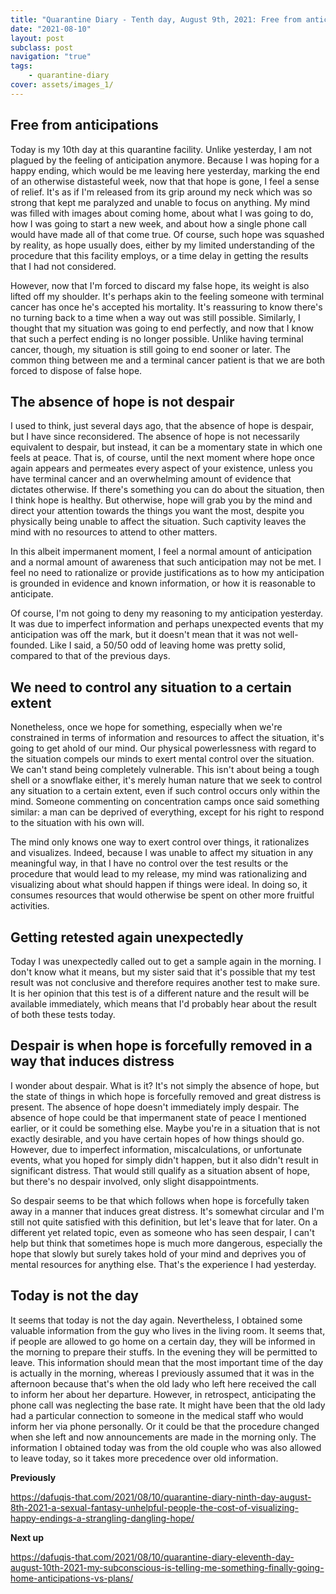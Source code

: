 ```yaml
---
title: "Quarantine Diary - Tenth day, August 9th, 2021: Free from anticipations, the absence of hope is not despair, we need to control any situation to a certain extent, getting retested unexpectedly, despair is when hope is forcefully taken away in a manner that induces despair, today is not the day"
date: "2021-08-10"
layout: post
subclass: post
navigation: "true"
tags:
    - quarantine-diary
cover: assets/images_1/
---
```


## Free from anticipations

Today is my 10th day at this quarantine facility. Unlike yesterday, I am not plagued by the feeling of anticipation anymore. Because I was hoping for a happy ending, which would be me leaving here yesterday, marking the end of an otherwise distasteful week, now that that hope is gone, I feel a sense of relief. It's as if I'm released from its grip around my neck which was so strong that kept me paralyzed and unable to focus on anything. My mind was filled with images about coming home, about what I was going to do, how I was going to start a new week, and about how a single phone call would have made all of that come true. Of course, such hope was squashed by reality, as hope usually does, either by my limited understanding of the procedure that this facility employs, or a time delay in getting the results that I had not considered.

However, now that I'm forced to discard my false hope, its weight is also lifted off my shoulder. It's perhaps akin to the feeling someone with terminal cancer has once he's accepted his mortality. It's reassuring to know there's no turning back to a time when a way out was still possible. Similarly, I thought that my situation was going to end perfectly, and now that I know that such a perfect ending is no longer possible. Unlike having terminal cancer, though, my situation is still going to end sooner or later. The common thing between me and a terminal cancer patient is that we are both forced to dispose of false hope.

## The absence of hope is not despair

I used to think, just several days ago, that the absence of hope is despair, but I have since reconsidered. The absence of hope is not necessarily equivalent to despair, but instead, it can be a momentary state in which one feels at peace. That is, of course, until the next moment where hope once again appears and permeates every aspect of your existence, unless you have terminal cancer and an overwhelming amount of evidence that dictates otherwise. If there's something you can do about the situation, then I think hope is healthy. But otherwise, hope will grab you by the mind and direct your attention towards the things you want the most, despite you physically being unable to affect the situation. Such captivity leaves the mind with no resources to attend to other matters.

In this albeit impermanent moment, I feel a normal amount of anticipation and a normal amount of awareness that such anticipation may not be met. I feel no need to rationalize or provide justifications as to how my anticipation is grounded in evidence and known information, or how it is reasonable to anticipate.

Of course, I'm not going to deny my reasoning to my anticipation yesterday. It was due to imperfect information and perhaps unexpected events that my anticipation was off the mark, but it doesn't mean that it was not well-founded. Like I said, a 50/50 odd of leaving home was pretty solid, compared to that of the previous days.

## We need to control any situation to a certain extent

Nonetheless, once we hope for something, especially when we're constrained in terms of information and resources to affect the situation, it's going to get ahold of our mind. Our physical powerlessness with regard to the situation compels our minds to exert mental control over the situation. We can't stand being completely vulnerable. This isn't about being a tough shell or a snowflake either, it's merely human nature that we seek to control any situation to a certain extent, even if such control occurs only within the mind. Someone commenting on concentration camps once said something similar: a man can be deprived of everything, except for his right to respond to the situation with his own will.

The mind only knows one way to exert control over things, it rationalizes and visualizes. Indeed, because I was unable to affect my situation in any meaningful way, in that I have no control over the test results or the procedure that would lead to my release, my mind was rationalizing and visualizing about what should happen if things were ideal. In doing so, it consumes resources that would otherwise be spent on other more fruitful activities.

## Getting retested again unexpectedly

Today I was unexpectedly called out to get a sample again in the morning. I don't know what it means, but my sister said that it's possible that my test result was not conclusive and therefore requires another test to make sure. It is her opinion that this test is of a different nature and the result will be available immediately, which means that I'd probably hear about the result of both these tests today.

## Despair is when hope is forcefully removed in a way that induces distress

I wonder about despair. What is it? It's not simply the absence of hope, but the state of things in which hope is forcefully removed and great distress is present. The absence of hope doesn't immediately imply despair. The absence of hope could be that impermanent state of peace I mentioned earlier, or it could be something else. Maybe you're in a situation that is not exactly desirable, and you have certain hopes of how things should go. However, due to imperfect information, miscalculations, or unfortunate events, what you hoped for simply didn't happen, but it also didn't result in significant distress. That would still qualify as a situation absent of hope, but there's no despair involved, only slight disappointments.

So despair seems to be that which follows when hope is forcefully taken away in a manner that induces great distress. It's somewhat circular and I'm still not quite satisfied with this definition, but let's leave that for later. On a different yet related topic, even as someone who has seen despair, I can't help but think that sometimes hope is much more dangerous, especially the hope that slowly but surely takes hold of your mind and deprives you of mental resources for anything else. That's the experience I had yesterday.

## Today is not the day

It seems that today is not the day again. Nevertheless, I obtained some valuable information from the guy who lives in the living room. It seems that, if people are allowed to go home on a certain day, they will be informed in the morning to prepare their stuffs. In the evening they will be permitted to leave. This information should mean that the most important time of the day is actually in the morning, whereas I previously assumed that it was in the afternoon because that's when the old lady who left here received the call to inform her about her departure. However, in retrospect, anticipating the phone call was neglecting the base rate. It might have been that the old lady had a particular connection to someone in the medical staff who would inform her via phone personally. Or it could be that the procedure changed when she left and now announcements are made in the morning only. The information I obtained today was from the old couple who was also allowed to leave today, so it takes more precedence over old information.

**Previously**

https://dafuqis-that.com/2021/08/10/quarantine-diary-ninth-day-august-8th-2021-a-sexual-fantasy-unhelpful-people-the-cost-of-visualizing-happy-endings-a-strangling-dangling-hope/

**Next up**

https://dafuqis-that.com/2021/08/10/quarantine-diary-eleventh-day-august-10th-2021-my-subconscious-is-telling-me-something-finally-going-home-anticipations-vs-plans/
